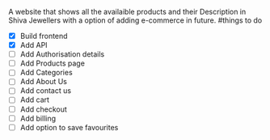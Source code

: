 A website that shows all the availaible products and their Description in Shiva Jewellers with a option of adding e-commerce in future.
#things to do
- [x] Build frontend
- [x] Add API
- [ ] Add Authorisation details
- [ ] Add Products page
- [ ] Add Categories
- [ ] Add About Us
- [ ] Add contact us
- [ ] Add cart
- [ ] Add checkout
- [ ] Add billing
- [ ] Add option to save favourites
